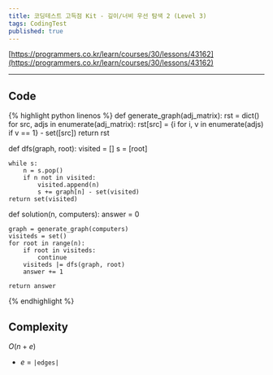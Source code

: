 ```yaml
---
title: 코딩테스트 고득점 Kit - 깊이/너비 우선 탐색 2 (Level 3)
tags: CodingTest
published: true
---
```


[https://programmers.co.kr/learn/courses/30/lessons/43162](https://programmers.co.kr/learn/courses/30/lessons/43162)

<!--more-->

---

## Code
{% highlight python linenos %}
def generate_graph(adj_matrix):
    rst = dict()
    for src, adjs in enumerate(adj_matrix):
        rst[src] = {i for i, v in enumerate(adjs) if v == 1} - set([src])
    return rst

def dfs(graph, root):
    visited = []
    s = [root]

    while s:
        n = s.pop()
        if n not in visited:
            visited.append(n)
            s += graph[n] - set(visited)
    return set(visited)

def solution(n, computers):
    answer = 0

    graph = generate_graph(computers)
    visiteds = set()
    for root in range(n):
        if root in visiteds:
            continue
        visiteds |= dfs(graph, root)
        answer += 1

    return answer
{% endhighlight %}


## Complexity
$O(n+e)$
- $e$ = `|edges|`
